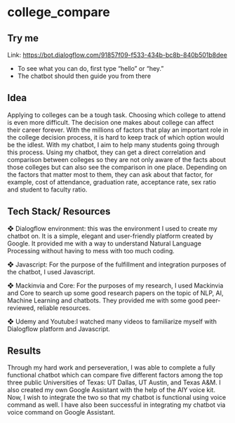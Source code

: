 # college_compare

## Try me
Link: https://bot.dialogflow.com/91857f09-f533-434b-bc8b-840b501b8dee
-	To see what you can do, first type “hello” or “hey.”
-	The chatbot should then guide you from there

## Idea
Applying to colleges can be a tough task. Choosing which college to attend is even more difficult. The decision one makes about college can affect their career forever. With the millions of factors that play an important role in the college decision process, it is hard to keep track of which option would be the idlest. With my chatbot, I aim to help many students going through this process. Using my chatbot, they can get a direct correlation and comparison between colleges so they are not only aware of the facts about those colleges but can also see the comparison in one place. Depending on the factors that matter most to them, they can ask about that factor, for example, cost of attendance, graduation rate, acceptance rate, sex ratio and student to faculty ratio. 

## Tech Stack/ Resources
❖	Dialogflow environment: this was the environment I used to create my chatbot on. It is a simple, elegant and user-friendly platform created by Google. It provided me with a way to understand Natural Language Processing without having to mess with too much coding.

❖	Javascript: For the purpose of the fulfillment and integration purposes of the chatbot, I used Javascript.  

❖	Mackinvia and Core: For the purposes of my research, I used Mackinvia and Core to search up some good research papers on the topic of NLP, AI, Machine Learning and chatbots. They provided me with some good peer-reviewed, reliable resources.

❖	Udemy and Youtube:I watched many videos to familiarize myself with Dialogflow platform and Javascript. 


## Results
Through my hard work and perseveration, I was able to complete a fully functional chatbot which can compare five different factors among the top three public Universities of Texas: UT Dallas, UT Austin, and Texas A&M. I also created my own Google Assistant with the help of the AIY voice kit. Now, I wish to integrate the two so that my chatbot is functional using voice command as well. I have also been successful in integrating my chatbot via voice command on Google Assistant. 

